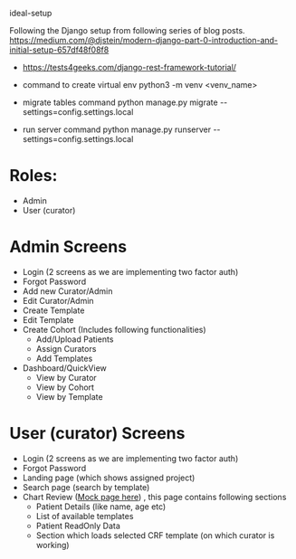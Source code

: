 ideal-setup

Following the Django setup from following series of blog posts. https://medium.com/@djstein/modern-django-part-0-introduction-and-initial-setup-657df48f08f8 

* https://tests4geeks.com/django-rest-framework-tutorial/

* command to create virtual env
python3 -m venv <venv_name>

* migrate tables command
python manage.py migrate --settings=config.settings.local

* run server command
python manage.py runserver --settings=config.settings.local

# Roles:

- Admin
- User (curator)

# Admin Screens
- Login (2 screens as we are implementing two factor auth)
- Forgot Password
- Add new Curator/Admin
- Edit Curator/Admin
- Create Template
- Edit Template
- Create Cohort (Includes following functionalities)
  - Add/Upload Patients
  - Assign Curators
  - Add Templates
- Dashboard/QuickView
  - View by Curator
  - View by Cohort
  - View by Template

# User (curator) Screens
- Login (2 screens as we are implementing two factor auth)
- Forgot Password
- Landing page (which shows assigned project)
- Search page (search by template)
- Chart Review ([Mock page here](https://wireframe.cc/6RD0Eq))
, this page contains following sections
  - Patient Details (like name, age etc)
  - List of available templates
  - Patient ReadOnly Data
  - Section which loads selected CRF template (on which curator is working)
